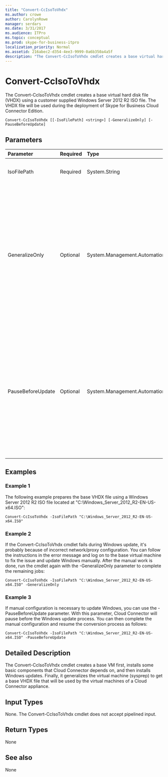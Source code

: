 ```yaml
---
title: "Convert-CcIsoToVhdx"
ms.author: crowe
author: CarolynRowe
manager: serdars
ms.date: 3/31/2017
ms.audience: ITPro
ms.topic: conceptual
ms.prod: skype-for-business-itpro
localization_priority: Normal
ms.assetid: 216abec2-d354-4ee3-9999-0a6b350a4a5f
description: "The Convert-CcIsoToVhdx cmdlet creates a base virtual hard disk file (VHDX) using a customer supplied Windows Server 2012 R2 ISO file. The VHDX file will be used during the deployment of Skype for Business Cloud Connector Edition."
---
```


# Convert-CcIsoToVhdx
 
The Convert-CcIsoToVhdx cmdlet creates a base virtual hard disk file (VHDX) using a customer supplied Windows Server 2012 R2 ISO file. The VHDX file will be used during the deployment of Skype for Business Cloud Connector Edition.
  
```
Convert-CcIsoToVhdx [[-IsoFilePath] <string>] [-GeneralizeOnly] [-PauseBeforeUpdate]
```

## Parameters

|**Parameter**|**Required**|**Type**|**Description**|
|:-----|:-----|:-----|:-----|
|IsoFilePath  <br/> | Required <br/> |System.String  <br/> | The path to the Windows Server 2012 R2 ISO file. <br/> |
|GeneralizeOnly  <br/> |Optional  <br/> |System.Management.Automation.SwitchParameter  <br/> |If the conversion process fails during Windows update, you can try to configure a network/proxy and update Windows manually. After the manual work is done, you can run this cmdlet with the -GeneralizeOnly parameter and it will complete the remaining jobs.  <br/> |
|PauseBeforeUpdate  <br/> |Optional  <br/> |System.Management.Automation.SwitchParameter  <br/> |To update Windows, some manual network/proxy configuration on the base VM might be necessary. The conversion process will pause before Windows update if this parameter is provided. After the manual configuration is done, you can resume the process.  <br/> |
   
## Examples
<a name="Examples"> </a>

### Example 1

The following example prepares the base VHDX file using a Windows Server 2012 R2 ISO file located at "C:\Windows_Server_2012_R2-EN-US-x64.ISO": 
  
```
Convert-CcIsoToVhdx -IsoFilePath "C:\Windows_Server_2012_R2-EN-US-x64.ISO" 
```

### Example 2

If the Convert-CcIsoToVhdx cmdlet fails during Windows update, it's probably because of incorrect network/proxy configuration. You can follow the instructions in the error message and log on to the base virtual machine to fix the issue and update Windows manually. After the manual work is done, run the cmdlet again with the -GeneralizeOnly parameter to complete the remaining jobs: 
  
```
Convert-CcIsoToVhdx -IsoFilePath "C:\Windows_Server_2012_R2-EN-US-x64.ISO" -GeneralizeOnly
```

### Example 3

If manual configuration is necessary to update Windows, you can use the -PauseBeforeUpdate parameter. With this parameter, Cloud Connector will pause before the Windows update process. You can then complete the manual configuration and resume the conversion process as follows:
  
```
Convert-CcIsoToVhdx -IsoFilePath "C:\Windows_Server_2012_R2-EN-US-x64.ISO" -PauseBeforeUpdate 
```

## Detailed Description
<a name="DetailedDescription"> </a>

The Convert-CcIsoToVhdx cmdlet creates a base VM first, installs some basic components that Cloud Connector depends on, and then installs Windows updates. Finally, it generalizes the virtual machine (sysprep) to get a base VHDX file that will be used by the virtual machines of a Cloud Connector appliance. 
  
## Input Types
<a name="InputTypes"> </a>

None. The Convert-CcIsoToVhdx cmdlet does not accept pipelined input. 
  
## Return Types
<a name="ReturnTypes"> </a>

None
  
## See also
<a name="ReturnTypes"> </a>

None
  

